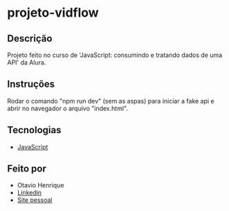 # projeto-vidflow

## Descrição

Projeto feito no curso de 'JavaScript: consumindo e tratando dados de uma API' da Alura.

## Instruções

Rodar o comando "npm run dev" (sem as aspas) para iniciar a fake api e abrir no navegador o arquivo "index.html".

## Tecnologias

- [JavaScript](https://developer.mozilla.org/pt-BR/docs/Web/JavaScript)

## Feito por

- Otavio Henrique
- [Linkedin](https://www.linkedin.com/in/otavio-henrique-de-lima-e-silva-94076ba1/)
- [Site pessoal](https://otaviohls.vercel.app/)
